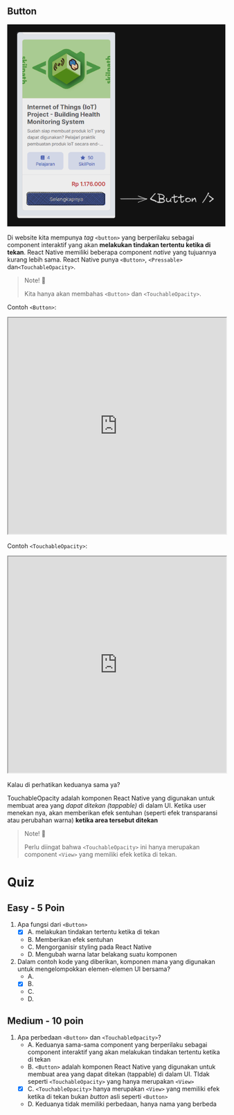 ## Button

![Init React](<../../Assets/Materi/Button & Touchable opacity/button-explanation.png>)

<!-- Komponen Button adalah salah satu komponen dasar dalam React Native yang digunakan untuk membuat tombol interaktif dalam antarmuka pengguna. Tombol ini memungkinkan pengguna untuk _melakukan tindakan tertentu_ saat ditekan. -->

Di website kita mempunya _tag_ `<button>` yang berperilaku sebagai component interaktif yang akan **melakukan tindakan tertentu ketika di tekan**. React Native memiliki beberapa component _native_ yang tujuannya kurang lebih sama. React Native punya `<Button>`, `<Pressable>` dan`<TouchableOpacity>`.

> Note! 📝
>
> Kita hanya akan membahas `<Button>` dan `<TouchableOpacity>`.

Contoh `<Button>`:

<iframe src="https://snack.expo.dev/@doltons/button" height="500" width="100%" title="Button and TouchableOpacity Example"></iframe>

Contoh `<TouchableOpacity>`:

<iframe src="https://snack.expo.dev/@doltons/touchableopacity" height="500" width="100%" title="Button and TouchableOpacity Example"></iframe>

Kalau di perhatikan keduanya sama ya?

TouchableOpacity adalah komponen React Native yang digunakan untuk membuat area yang _dapat ditekan (tappable)_ di dalam UI. Ketika user menekan nya, akan memberikan efek sentuhan (seperti efek transparansi atau perubahan warna) **ketika area tersebut ditekan**

> Note! 📝
>
> Perlu diingat bahwa `<TouchableOpacity>` ini hanya merupakan component `<View>` yang memiliki efek ketika di tekan.

<!-- **Fungsi dan Kegunaan:**

1. **Interaksi Pengguna:** Tombol memungkinkan pengguna untuk melakukan tindakan tertentu, seperti mengirim formulir, memulai proses, atau berpindah ke halaman lain.
2. **Tindakan Pemicu:** Kamu dapat menghubungkan fungsi atau tindakan khusus ke tombol yang akan dijalankan saat tombol ditekan.
3. **Tampilan Visual:** Tombol biasanya memiliki tampilan yang berbeda ketika dalam keadaan normal dan ketika dihover atau ditekan. -->

<!-- ## Touchable Opacity:

TouchableOpacity adalah komponen React Native yang digunakan untuk membuat area yang _dapat ditekan (tappable)_ di dalam UI. Ketika user menekan nya, akan memberikan efek sentuhan (seperti efek transparansi atau perubahan warna) **ketika area tersebut ditekan**

**Contoh Kode Button dan TouchableOpacity:**

<iframe src="https://snack.expo.dev/@doltons/touchableopacity" height="500" width="100%" title="Button and TouchableOpacity Example"></iframe>

<br />

> Note! 📝
>
> Perlu diingat bahwa `<TouchableOpacity>` ini hanya merupakan component `<View>` yang memiliki efek ketika di tekan. -->

<!-- ```jsx
import React from "react";
import { View, Text, Button, Alert } from "react-native";

const ButtonExample = () => {
  const handlePress = () => {
    Alert.alert("Tombol Ditekan", "Tindakan dilakukan saat tombol ditekan!");
  };

  return (
    <View>
      <Text>Selamat datang di contoh Button!</Text>
      <Button title="Click Here.." onPress={handlePress} />
    </View>
  );
};

export default ButtonExample;
``` -->

# Quiz

## Easy - 5 Poin

1. Apa fungsi dari `<Button>`
   - [x] A. melakukan tindakan tertentu ketika di tekan
   - B. Memberikan efek sentuhan
   - C. Mengorganisir styling pada React Native
   - D. Mengubah warna latar belakang suatu komponen
2. Dalam contoh kode yang diberikan, komponen mana yang digunakan untuk mengelompokkan elemen-elemen UI bersama?
   - A. <Text>
   - [x] B. <View>
   - C. <React>
   - D. <StyleSheet>

## Medium - 10 poin

1. Apa perbedaan `<Button>` dan `<TouchableOpacity>`?
   - A. Keduanya sama-sama component yang berperilaku sebagai component interaktif yang akan melakukan tindakan tertentu ketika di tekan
   - B. `<Button>` adalah komponen React Native yang digunakan untuk membuat area yang dapat ditekan (tappable) di dalam UI. TIdak seperti `<TouchableOpacity>` yang hanya merupakan `<View>`
   - [x] C. `<TouchableOpacity>` hanya merupakan `<View>` yang memiliki efek ketika di tekan bukan _button_ asli seperti `<Button>`
   - D. Keduanya tidak memiliki perbedaan, hanya nama yang berbeda
